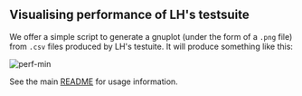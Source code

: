## Visualising performance of LH's testsuite

We offer a simple script to generate a gnuplot (under the form of a `.png` file) from `.csv` files
produced by LH's testuite. It will produce something like this:

![perf-min](https://user-images.githubusercontent.com/442035/78143687-e3f4a480-742e-11ea-9a47-6b1800914a15.png)

See the main [README](../../README.md#how-to-create-performance-comparison-charts) for usage information.
